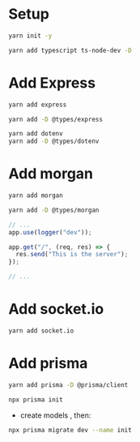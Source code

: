 # Setup

```bash
yarn init -y
```

```bash
yarn add typescript ts-node-dev -D
```

# Add Express

```bash
yarn add express
```

```bash
yarn add -D @types/express
```

```bash
yarn add dotenv
yarn add -D @types/dotenv
```

# Add morgan

```bash
yarn add morgan
```

```bash
yarn add -D @types/morgan
```

```ts
// ...
app.use(logger("dev"));

app.get("/", (req, res) => {
  res.send("This is the server");
});

// ...
```

# Add socket.io

```bash
yarn add socket.io
```

# Add prisma

```bash
yarn add prisma -D @prisma/client
```

```bash
npx prisma init
```

- create models , then:

```bash
npx prisma migrate dev --name init
```
